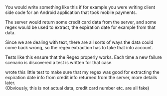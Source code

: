 You would write something like this if for example you were writing client side code for an Android application that took mobile payments. 

The server would return some credit card data from the server, and some regex would be used to extract, the expiration date for example from that data. 

Since we are dealing with text, there are all sorts of ways the data could come back wrong, so the regex extraction has to take that into account. 

Tests like this ensure that the Regex properly works. Each time a new failure scenario is discovered a test is written for that case.

wrote this little test to make sure that my regex was good for extracting the expiration date info from credit info returned from the server, more details later.  
(Obviously, this is not actual data, credit card number etc. are all fake)

